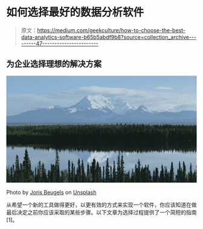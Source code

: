 # 如何选择最好的数据分析软件

> 原文：<https://medium.com/geekculture/how-to-choose-the-best-data-analytics-software-b65b5abdf9b8?source=collection_archive---------47----------------------->

## 为企业选择理想的解决方案

![](img/61a8847ba9d5121219f3b9b6ce7c8029.png)

Photo by [Joris Beugels](https://unsplash.com/@jorisbeugels?utm_source=unsplash&utm_medium=referral&utm_content=creditCopyText) on [Unsplash](https://unsplash.com/s/photos/alaska?utm_source=unsplash&utm_medium=referral&utm_content=creditCopyText)

从希望一个新的工具做得更好，以更有效的方式来实现一个软件，你应该知道在做最后决定之前你应该采取的某些步骤。以下文章为选择过程提供了一个简短的指南[1]。